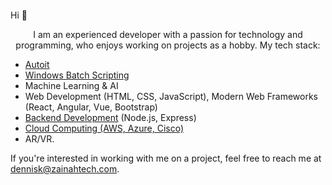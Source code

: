 
<h4 align="center"></h4>  
  Hi 👋
<p align="center">  
I am an experienced developer with a passion for technology and programming, who enjoys working on projects as a hobby.
My tech stack:

- [Autoit](https://www.autoitscript.com/site/)
- [Windows Batch Scripting](https://en.wikibooks.org/wiki/Windows_Batch_Scripting)
- Machine Learning & AI
- Web Development (HTML, CSS, JavaScript), Modern Web Frameworks (React, Angular, Vue, Bootstrap)
- [Backend Development](https://en.wikibooks.org/wiki/Web_Development/What_is_a_backend?) (Node.js, Express)
- [Cloud Computing (AWS, Azure, Cisco)](https://en.wikibooks.org/wiki/Intellectual_Property_and_the_Internet/Cloud_computing)
- AR/VR.

If you're interested in working with me on a project, feel free to reach me at dennisk@zainahtech.com. 

</p>
